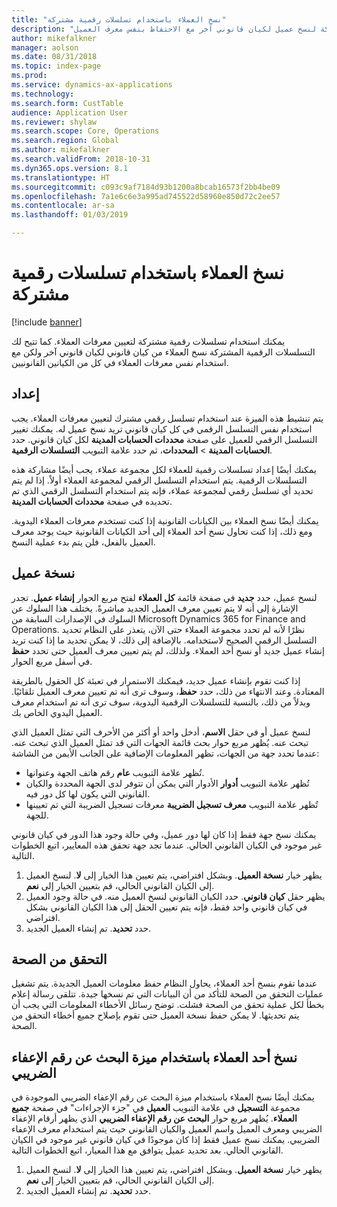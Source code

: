 ```yaml
---
title: "نسخ العملاء باستخدام تسلسلات رقمية مشتركة"
description: "يشرح هذا المقال كيفية استخدام تسلسلات رقمية مشتركة لنسخ عميل لكيان قانوني آخر مع الاحتفاظ بنفس معرف العميل."
author: mikefalkner
manager: aolson
ms.date: 08/31/2018
ms.topic: index-page
ms.prod: 
ms.service: dynamics-ax-applications
ms.technology: 
ms.search.form: CustTable
audience: Application User
ms.reviewer: shylaw
ms.search.scope: Core, Operations
ms.search.region: Global
ms.author: mikefalkner
ms.search.validFrom: 2018-10-31
ms.dyn365.ops.version: 8.1
ms.translationtype: HT
ms.sourcegitcommit: c093c9af7184d93b1200a8bcab16573f2bb4be09
ms.openlocfilehash: 7a1e6c6e3a995ad745522d58960e850d72c2ee57
ms.contentlocale: ar-sa
ms.lasthandoff: 01/03/2019

---
```


# <a name="copy-customers-by-using-shared-number-sequences"></a>نسخ العملاء باستخدام تسلسلات رقمية مشتركة

[!include [banner](../includes/banner.md)]

يمكنك استخدام تسلسلات رقمية مشتركة لتعيين معرفات العملاء. كما تتيح لك التسلسلات الرقمية المشتركة نسخ العملاء من كيان قانوني لكيان قانوني آخر ولكن مع استخدام نفس معرفات العملاء في كل من الكيانين القانونيين.

## <a name="setup"></a>إعداد

يتم تنشيط هذه الميزة عند استخدام تسلسل رقمي مشترك لتعيين معرفات العملاء. يجب استخدام نفس التسلسل الرقمي في كل كيان قانوني تريد نسخ عميل له. يمكنك تغيير التسلسل الرقمي للعميل على صفحة **محددات الحسابات المدينة** لكل كيان قانوني. حدد **الحسابات المدينة** \> **المحددات**، ثم حدد علامة التبويب **التسلسلات الرقمية**.

يمكنك أيضًا إعداد تسلسلات رقمية للعملاء لكل مجموعة عملاء. يجب أيضًا مشاركة هذه التسلسلات الرقمية. يتم استخدام التسلسل الرقمي لمجموعة العملاء أولاً. إذا لم يتم تحديد أي تسلسل رقمي لمجموعة عملاء، فإنه يتم استخدام التسلسل الرقمي الذي تم تحديده في صفحة **محددات الحسابات المدينة**.

يمكنك أيضًا نسخ العملاء بين الكيانات القانونية إذا كنت تستخدم معرفات العملاء اليدوية. ومع ذلك، إذا كنت تحاول نسخ أحد العملاء إلى أحد الكيانات القانونية حيث يوجد معرف العميل بالفعل، فلن يتم بدء عملية النسخ.

## <a name="copy-a-customer"></a>نسخة عميل

لنسخ عميل، حدد **جديد** في صفحة قائمة **كل العملاء** لفتح مربع الحوار **إنشاء عميل**. تجدر الإشارة إلى أنه لا يتم تعيين معرف العميل الجديد مباشرةً. يختلف هذا السلوك عن السلوك في الإصدارات السابقة من Microsoft Dynamics 365 for Finance and Operations. نظرًا لأنه لم تحدد مجموعة العملاء حتى الآن، يتعذر على النظام تحديد التسلسل الرقمي الصحيح لاستخدامه. بالإضافة إلى ذلك، لا يمكن تحديد ما إذا كنت تريد إنشاء عميل جديد أو نسخ أحد العملاء. ولذلك، لم يتم تعيين معرف العميل حتى تحدد **حفظ** في أسفل مربع الحوار.

إذا كنت تقوم بإنشاء عميل جديد، فيمكنك الاستمرار في تعبئة كل الحقول بالطريقة المعتادة. وعند الانتهاء من ذلك، حدد **حفظ**، وسوف ترى أنه تم تعيين معرف العميل تلقائيًا. وبدلاً من ذلك، بالنسبة للتسلسلات الرقمية اليدوية، سوف ترى أنه تم استخدام معرف العميل اليدوي الخاص بك.

لنسخ عميل أو في حقل **الاسم**، أدخل واحد أو أكثر من الأحرف التي تمثل العميل الذي تبحث عنه. يُظهر مربع حوار بحث قائمة الجهات التي قد تمثل العميل الذي تبحث عنه. عندما تحدد جهة من الجهات، تظهر المعلومات الإضافية على الجانب الأيمن من الشاشة:

- تُظهر علامة التبويب **عام** رقم هاتف الجهة وعنوانها.
- تُظهر علامة التبويب **أدوار** الأدوار التي يمكن أن تتوفر لدى الجهة المحددة والكيان القانوني التي يكون لها كل دور فيه.
- تُظهر علامة التبويب **معرف تسجيل الضريبة** معرفات تسجيل الضريبة التي تم تعيينها للجهة.

يمكنك نسخ جهة فقط إذا كان لها دور عميل، وفي حالة وجود هذا الدور في كيان قانوني غير موجود في الكيان القانوني الحالي. عندما تجد جهة تحقق هذه المعايير، اتبع الخطوات التالية.

1. يظهر خيار **نسخة العميل**. وبشكل افتراضي، يتم تعيين هذا الخيار إلى **لا**. لنسخ العميل إلى الكيان القانوني الحالي، قم بتعيين الخيار إلى **نعم**. 
2. يظهر حقل **كيان قانوني**. حدد الكيان القانوني لنسخ العميل منه. في حالة وجود العميل في كيان قانوني واحد فقط، فإنه يتم تعيين الحقل إلى هذا الكيان القانوني بشكل افتراضي.
3. حدد **تحديد**. تم إنشاء العميل الجديد.

## <a name="validation"></a>التحقق من الصحة

عندما تقوم بنسخ أحد العملاء، يحاول النظام حفظ معلومات العميل الجديدة. يتم تشغيل عمليات التحقق من الصحة للتأكد من أن البيانات التي تم نسخها جيدة. تتلقى رسالة إعلام بخطأ لكل عملية تحقق من الصحة فشلت. توضح رسائل الأخطاء المعلومات التي يجب أن يتم تحديثها. لا يمكن حفظ نسخة العميل حتى تقوم بإصلاح جميع أخطاء التحقق من الصحة.

## <a name="copy-a-customer-by-using-tax-exempt-number-search-feature"></a>نسخ أحد العملاء باستخدام ميزة البحث عن رقم الإعفاء الضريبي

يمكنك أيضًا نسخ العملاء باستخدام ميزة البحث عن رقم الإعفاء الضريبي الموجودة في مجموعة **التسجيل** في علامة التبويب **العميل** في "جزء الإجراءات" في صفحة **جميع العملاء**. يُظهر مربع حوار **البحث عن رقم الإعفاء الضريبي** الذي يظهر أرقام الإعفاء الضريبي ومعرف العميل واسم العميل والكيان القانوني حيث يتم استخدام معرف الإعفاء الضريبي. يمكنك نسخ عميل فقط إذا كان موجودًا في كيان قانوني غير موجود في الكيان القانوني الحالي. بعد تحديد عميل يتوافق مع هذا المعيار، اتبع الخطوات التالية.

1. يظهر خيار **نسخة العميل**. وبشكل افتراضي، يتم تعيين هذا الخيار إلى **لا**. لنسخ العميل إلى الكيان القانوني الحالي، قم بتعيين الخيار إلى **نعم**. 
2. حدد **تحديد**. تم إنشاء العميل الجديد.

